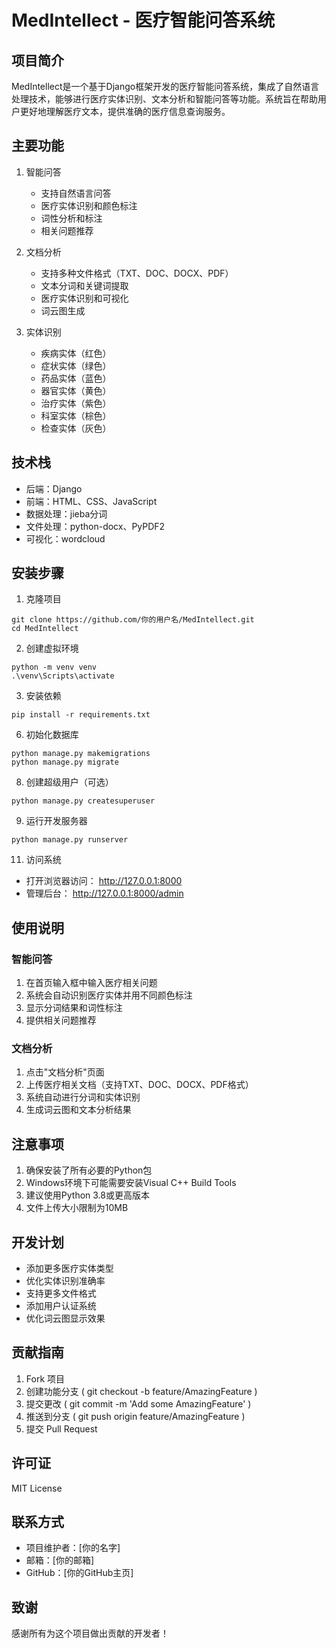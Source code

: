 # MedIntellect - 医疗智能问答系统
## 项目简介
MedIntellect是一个基于Django框架开发的医疗智能问答系统，集成了自然语言处理技术，能够进行医疗实体识别、文本分析和智能问答等功能。系统旨在帮助用户更好地理解医疗文本，提供准确的医疗信息查询服务。

## 主要功能
1. 智能问答
   
   - 支持自然语言问答
   - 医疗实体识别和颜色标注
   - 词性分析和标注
   - 相关问题推荐
2. 文档分析
   
   - 支持多种文件格式（TXT、DOC、DOCX、PDF）
   - 文本分词和关键词提取
   - 医疗实体识别和可视化
   - 词云图生成
3. 实体识别
   
   - 疾病实体（红色）
   - 症状实体（绿色）
   - 药品实体（蓝色）
   - 器官实体（黄色）
   - 治疗实体（紫色）
   - 科室实体（棕色）
   - 检查实体（灰色）
## 技术栈
- 后端：Django
- 前端：HTML、CSS、JavaScript
- 数据处理：jieba分词
- 文件处理：python-docx、PyPDF2
- 可视化：wordcloud
## 安装步骤
1. 克隆项目
```
git clone https://github.com/你的用户名/MedIntellect.git
cd MedIntellect
```
2. 创建虚拟环境
```
python -m venv venv
.\venv\Scripts\activate
```
3. 安装依赖
```
pip install -r requirements.txt
```
6. 初始化数据库
```
python manage.py makemigrations
python manage.py migrate
```
8. 创建超级用户（可选）
```
python manage.py createsuperuser
```
9. 运行开发服务器
```
python manage.py runserver
```
11. 访问系统
- 打开浏览器访问： http://127.0.0.1:8000
- 管理后台： http://127.0.0.1:8000/admin
## 使用说明
### 智能问答
1. 在首页输入框中输入医疗相关问题
2. 系统会自动识别医疗实体并用不同颜色标注
3. 显示分词结果和词性标注
4. 提供相关问题推荐
### 文档分析
1. 点击"文档分析"页面
2. 上传医疗相关文档（支持TXT、DOC、DOCX、PDF格式）
3. 系统自动进行分词和实体识别
4. 生成词云图和文本分析结果
## 注意事项
1. 确保安装了所有必要的Python包
2. Windows环境下可能需要安装Visual C++ Build Tools
3. 建议使用Python 3.8或更高版本
4. 文件上传大小限制为10MB
## 开发计划
- 添加更多医疗实体类型
- 优化实体识别准确率
- 支持更多文件格式
- 添加用户认证系统
- 优化词云图显示效果
## 贡献指南
1. Fork 项目
2. 创建功能分支 ( git checkout -b feature/AmazingFeature )
3. 提交更改 ( git commit -m 'Add some AmazingFeature' )
4. 推送到分支 ( git push origin feature/AmazingFeature )
5. 提交 Pull Request
## 许可证
MIT License

## 联系方式
- 项目维护者：[你的名字]
- 邮箱：[你的邮箱]
- GitHub：[你的GitHub主页]
## 致谢
感谢所有为这个项目做出贡献的开发者！
